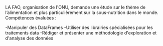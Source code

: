 LA FAO, organisation de l'ONU, demande une étude sur le thème de l’alimentation et plus particulièrement sur la sous-nutrition dans le monde.
Compétences évaluées :

-Manipuler des DataFrames
-Utiliser des librairies spécialisées pour les traitements data
-Rédiger et présenter une méthodologie d'exploration et d'analyse des données

